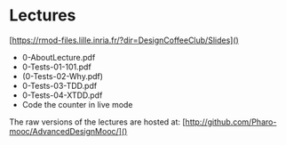 # Lectures

[https://rmod-files.lille.inria.fr/?dir=DesignCoffeeClub/Slides]()

- 0-AboutLecture.pdf
- 0-Tests-01-101.pdf
- (0-Tests-02-Why.pdf)
- 0-Tests-03-TDD.pdf
- 0-Tests-04-XTDD.pdf
- Code the counter in live mode

The raw versions of the lectures are hosted at: [http://github.com/Pharo-mooc/AdvancedDesignMooc/]()

